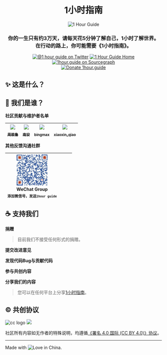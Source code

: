 <h1 align="center">1小时指南</h1>
<p align="center">
<img src="https://avatars2.githubusercontent.com/u/44012811?s=200&v=4" alt="1 Hour Guide" width="200" height="200">
</p>
<h3 align="center">你的一生只有约3万天，请每天花5分钟了解自己，1小时了解世界。<br>在行动的路上，你可能需要《1小时指南》。</h3>
<p align="center">
	<a href="https://twitter.com/1hour_guide" title="@1 hour guide on Twitter"><img src="https://img.shields.io/badge/twitter-@1hour_guide-55acee.svg?style=flat-square" alt="@1 hour guide on Twitter"></a>
	<a href="https://1hour.guide" title="1 Hour Guide Home"><img src="https://img.shields.io/badge/1hour-guide-ff69b4.svg?style=flat-square" alt="1 Hour Guide Home"></a>
	<a href="#" title="1hour.guide on Sourcegraph"><img src="https://sourcegraph.com/github.com/1-hour/1-hour.github.io/-/badge.svg?style=flat-square" alt="1hour.guide on Sourcegraph"></a>
	<br />
	<a href="#" title="Donate 1hour.guide"><img src="https://img.shields.io/badge/$-support-green.svg?style=flat-square" alt="Donate 1hour.guide"></a>
</p>

## :sparkles: 这是什么？

## :rocket: 我们是谁？

**社区贡献与维护者名单**
<!-- ALL-CONTRIBUTORS-LIST:START - Do not remove or modify this section -->
<!-- prettier-ignore -->
| [<img src="https://avatars1.githubusercontent.com/u/2942042?s=100&v=4" width="100px;"/><br /><sub><b>周筱鲁</b></sub>](https://annan.tk)<br />| [<img src="https://avatars2.githubusercontent.com/u/39580782?s=100&v=4" width="100px;"/><br /><sub><b>南安</b></sub>](https://annan.tk)<br />|[<img src="https://avatars0.githubusercontent.com/u/13991692?s=100&v=4" width="100px;"/><br /><sub><b>bingmax</b></sub>](#)<br />| [<img src="https://avatars3.githubusercontent.com/u/24839503?s=100&v=4" width="100px;"/><br /><sub><b>xiaoxin_qiao</b></sub>](#)<br />|
| :---: | :---: | :---: | :---: |
<!-- ALL-CONTRIBUTORS-LIST:END -->

**其他反馈沟通社群**

|<img src="https://github.com/jiusanzhou/jiusanzhou.github.io/raw/master/static/WeChat-JohnCx.jpeg" width="100px;"/><br /><b>WeChat Group</b><br /><sub>添加微信号，发送`1hour guide`</sub>||||
|:-:|:-:|:-:|:-:|

## :coffee: 支持我们

**捐赠**
> 目前我们不接受任何形式的捐赠。

**提交改进意见**
> 

**发现代码Bug与贡献代码**
> 

**参与共创内容**
> 

**分享我们的内容**
> 您可以在任何平台上分享[1小时指南](https://1hour.guide)。

## :copyright: 共创协议


![cc logo](https://creativecommons.org/images/deed/cc_icon_black_x2.png)  ![](https://creativecommons.org/images/deed/attribution_icon_black_x2.png)


社区所有内容如无作者的特殊说明，均遵循[《署名 4.0 国际  (CC BY 4.0)》协议](https://creativecommons.org/licenses/by/4.0/deed.zh)。

---

Made with ![Love](https://cloud.githubusercontent.com/assets/4301109/16754758/82e3a63c-4813-11e6-9430-6015d98aeaab.png) in China.